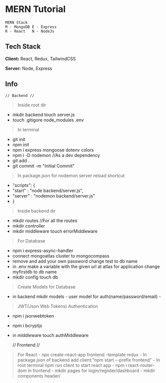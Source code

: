 
# MERN Tutorial
    MERN Stack 
    M - MongoDB E - Express
    R - React   N - NodeJs

## Tech Stack

**Client:** React, Redux, TailwindCSS

**Server:** Node, Express


## Info

    // Backend //

> Inside root dir
-    mkdir backend touch server.js
-    touch .gitigore node_modules .env

> In terminal
-    git init
-    npm init
-    npm i express mongoose dotenv colors
-    npm i -D nodemon //As a dev dependency
-    git add .
-    git commit -m "Initial Commit"
> In package.json for nodemon server reload shortcut
-    "scripts": {
-    "start" : "node backend/server.js",
-    "server" : "nodemon backend/server.js"
-    }
> Inside backend dir
-    mkdir routes //For all the routes
-    mkdir controller 
-    mkdir middleware touch errorMiddleware
> For Database
-    npm i express-async-handler
-   connect mongoatlas cluster to mongocompass
-   remove <password> and add your own password change test to db name
-   in .env make a variable with the given url at atlas for application change myfirstdb to db name
-    mkdir config touch db
> Create Models for Database
-    in backend mkdir models
    - user model for auth(name/password/email)
    - 

> JWT(Json Web Tokens) Authentication
- npm i jsonwebtoken
- npm i bcryptjs
- in middleware touch authMiddleware 

    // Frontend //
>For React
    - npx create-react-app frontend -template redux
    - In package.json of backend add client:"npm start --prefix frontend"
    - In root terminal npm run client to start react app
    - npm i react-router-dom in frontend
    - mkdir pages for login/register/dashboard
    - mkdir components header/